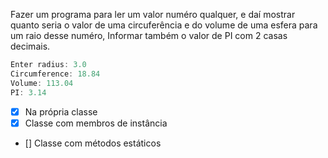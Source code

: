Fazer um programa para ler um valor numéro qualquer, e daí mostrar quanto seria o valor de uma circuferência e do volume de uma esfera para um raio desse numéro, Informar também o valor de PI com 2 casas decimais.

```JAVA
Enter radius: 3.0
Circumference: 18.84
Volume: 113.04
PI: 3.14
```

- [x] Na própria classe
- [x] Classe com membros de instância
- [] Classe com métodos estáticos
